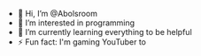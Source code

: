 - 👋 Hi, I’m @Abolsroom
- 👀 I’m interested in programming 
- 🌱 I’m currently learning everything to be helpful
- ⚡ Fun fact: I'm gaming YouTuber to

<!---
Abolsroom/Abolsroom is a ✨ special ✨ repository because its `README.md` (this file) appears on your GitHub profile.
You can click the Preview link to take a look at your changes.
--->
